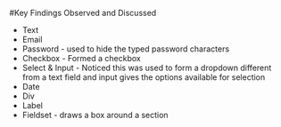 #Key Findings Observed and Discussed
* Text
* Email
* Password - used to hide the typed password characters
* Checkbox - Formed a checkbox
* Select & Input - Noticed this was used to form a dropdown different from a text field and input gives the options available for selection
* Date
* Div
* Label
* Fieldset - draws a box around a section